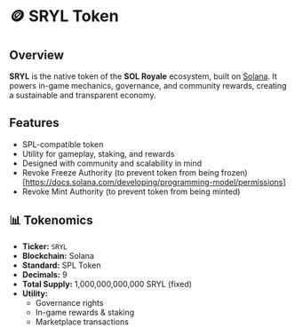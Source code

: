 # 🪙 SRYL Token

## Overview
**SRYL** is the native token of the **SOL Royale** ecosystem, built on [Solana](https://solana.com).
It powers in-game mechanics, governance, and community rewards, creating a sustainable and transparent economy.

## Features
- SPL-compatible token
- Utility for gameplay, staking, and rewards
- Designed with community and scalability in mind
- Revoke Freeze Authority (to prevent token from being frozen) [https://docs.solana.com/developing/programming-model/permissions]
- Revoke Mint Authority (to prevent token from being minted)

## 📊 Tokenomics
- **Ticker:** `SRYL`
- **Blockchain:** Solana
- **Standard:** SPL Token
- **Decimals:** 9
- **Total Supply:** 1,000,000,000,000 SRYL (fixed)
- **Utility:**
  - Governance rights
  - In-game rewards & staking
  - Marketplace transactions

